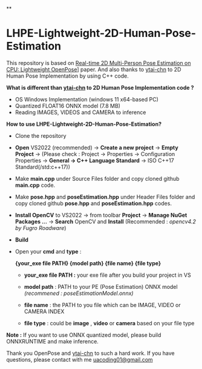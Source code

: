 **

# LHPE-Lightweight-2D-Human-Pose-Estimation

This repository is based on [Real-time 2D Multi-Person Pose Estimation on CPU: Lightweight OpenPose](https://arxiv.org/pdf/1811.12004.pdf)] paper. And also thanks to [ytai-chn](https://github.com/ytai-chn) to 2D Human Pose Implementation by using C++ code. 

**What is different than [ytai-chn](https://github.com/ytai-chn) to 2D Human Pose Implementation code ?** 

 - OS Windows Implementation (windows 11 x64-based PC)
 - Quantized FLOAT16 ONNX model (7.8 MB) 
 - Reading IMAGES, VIDEOS and CAMERA to inference

**How to use LHPE-Lightweight-2D-Human-Pose-Estimation?**

 - Clone the repository
 
 - **Open** VS2022 (recommended) -> **Create a new project** -> **Empty Project** -> (Please check : Project -> Properties -> Configuration Properties -> **General -> C++ Language Standard** -> ISO C++17 Standard(/std:c++17))
 
 -  Make **main.cpp** under Source Files folder and copy cloned github **main.cpp** code.
 
 - Make **pose.hpp** and **poseEstimation.hpp** under Header Files folder and copy cloned github **pose.hpp** and **poseEstimation.hpp** codes.

 - **Install OpenCV** to VS2022 -> from toolbar **Project** -> **Manage NuGet Packages ...** -> **Search** OpenCV and **Install** (Recommended : *opencv4.2 by Fugro Roadware*)
 
 - **Build** 
 
 - Open your **cmd** and  **type** : 
 

      **{your_exe file PATH} {model path} {file name} {file type}**

    - **your_exe file PATH :** your exe file  after you build your project in VS

    - **model path** : PATH to your PE (Pose Estimation) ONNX model *(recommened : poseEstimationModel.onnx)*

   - **file name** : the PATH to you file which can be IMAGE, VIDEO or CAMERA INDEX
   
   -  **file type** : could be **image** , **video** or **camera** based on your file type


**Note :** If you want to use ONNX quantized model, please build ONNXRUNTIME and make inference.

Thank you OpenPose and  [ytai-chn](https://github.com/ytai-chn) to such a hard  work. If you have questions, please contact with me uacoding01@gmail.com
